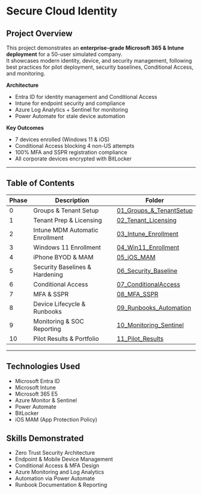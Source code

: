 # Secure Cloud Identity 

## Project Overview
This project demonstrates an **enterprise-grade Microsoft 365 & Intune deployment** for a 50-user simulated company.  
It showcases modern identity, device, and security management, following best practices for pilot deployment, security baselines, Conditional Access, and monitoring.

**Architecture**
- Entra ID for identity management and Conditional Access
- Intune for endpoint security and compliance
- Azure Log Analytics + Sentinel for monitoring
- Power Automate for stale device automation

**Key Outcomes**
- 7 devices enrolled (Windows 11 & iOS)
- Conditional Access blocking 4 non-US attempts
- 100% MFA and SSPR registration compliance
- All corporate devices encrypted with BitLocker

---

## Table of Contents

| Phase | Description | Folder |
|-------|-------------|--------|
| 0 | Groups & Tenant Setup | [01_Groups_&_TenantSetup](01_Groups_&_TenantSetup/README.md) |
| 1 | Tenant Prep & Licensing | [02_Tenant_Licensing](02_Tenant_Licensing/README.md) |
| 2 | Intune MDM Automatic Enrollment | [03_Intune_Enrollment](03_Intune_Enrollment/README.md) |
| 3 | Windows 11 Enrollment | [04_Win11_Enrollment](04_Win11_Enrollment/README.md) |
| 4 | iPhone BYOD & MAM | [05_iOS_MAM](05_iOS_MAM/README.md) |
| 5 | Security Baselines & Hardening | [06_Security_Baseline](06_Security_Baseline/README.md) |
| 6 | Conditional Access | [07_ConditionalAccess](07_ConditionalAccess/README.md) |
| 7 | MFA & SSPR | [08_MFA_SSPR](08_MFA_SSPR/README.md) |
| 8 | Device Lifecycle & Runbooks | [09_Runbooks_Automation](09_Runbooks_Automation/README.md) |
| 9 | Monitoring & SOC Reporting | [10_Monitoring_Sentinel](10_Monitoring_Sentinel/README.md) |
| 10 | Pilot Results & Portfolio | [11_Pilot_Results](11_Pilot_Results/README.md) |

---

## Technologies Used
- Microsoft Entra ID
- Microsoft Intune
- Microsoft 365 E5
- Azure Monitor & Sentinel
- Power Automate
- BitLocker
- iOS MAM (App Protection Policy)

## Skills Demonstrated
- Zero Trust Security Architecture  
- Endpoint & Mobile Device Management  
- Conditional Access & MFA Design  
- Azure Monitoring and Log Analytics  
- Automation via Power Automate  
- Runbook Documentation & Reporting

